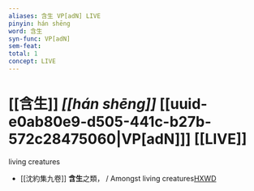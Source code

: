 ```yaml
---
aliases: 含生 VP[adN] LIVE
pinyin: hán shēng
word: 含生
syn-func: VP[adN]
sem-feat: 
total: 1
concept: LIVE 
---
```

# [[含生]] *[[hán shēng]]*  [[uuid-e0ab80e9-d505-441c-b27b-572c28475060|VP[adN]]] [[LIVE]]
living creatures
 - [[沈約集九卷]] **含生**之類，
                     / Amongst living creatures[HXWD](https://hxwd.org/textview.html?location=CH2b1596_CHANT_006-20a.3)